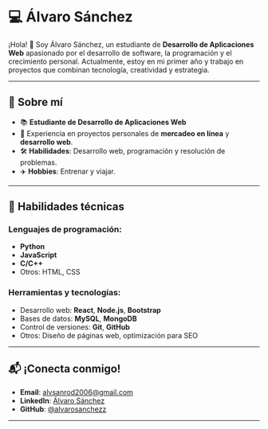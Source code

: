 # 💻 Álvaro Sánchez  

¡Hola! 👋 Soy Álvaro Sánchez, un estudiante de **Desarrollo de Aplicaciones Web** apasionado por el desarrollo de software, la programación y el crecimiento personal. Actualmente, estoy en mi primer año y trabajo en proyectos que combinan tecnología, creatividad y estrategia.

---

## 🚀 Sobre mí  

- 📚 **Estudiante de Desarrollo de Aplicaciones Web**  
- 💼 Experiencia en proyectos personales de **mercadeo en línea** y **desarrollo web**.  
- 🛠️ **Habilidades**: Desarrollo web, programación y resolución de problemas.  
- ✈️ **Hobbies**: Entrenar y viajar.  

---

## 🔧 Habilidades técnicas  

### Lenguajes de programación:  
- **Python**  
- **JavaScript**  
- **C/C++**  
- Otros: HTML, CSS  

### Herramientas y tecnologías:  
- Desarrollo web: **React**, **Node.js**, **Bootstrap**  
- Bases de datos: **MySQL**, **MongoDB**  
- Control de versiones: **Git**, **GitHub**  
- Otros: Diseño de páginas web, optimización para SEO  

---

## 📬 ¡Conecta conmigo!  

- **Email**: alvsanrod2006@gmail.com  
- **LinkedIn**: [Álvaro Sánchez](https://linkedin.com/in/tuperfil)  
- **GitHub**: [@alvarosanchezz](https://github.com/alvarosanchezz)  

---
